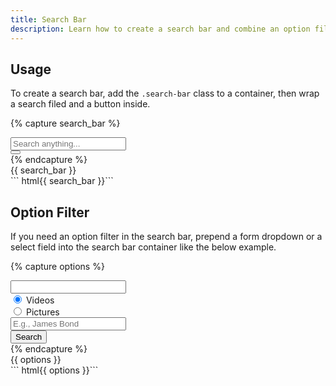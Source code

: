 ```yaml
---
title: Search Bar
description: Learn how to create a search bar and combine an option filter.
---
```


## Usage

To create a search bar, add the `.search-bar` class to a container,
then wrap a search filed and a button inside.

{% capture search_bar %}
<div class="search-bar">
  <div class="fm fm-text">
    <input type="search" name="keywords" placeholder="Search anything...">
  </div>
  <button class="btn btn-ico btn-primary">
    <i class="ico ico-search"></i>
  </button>
</div>
{% endcapture %}
<div class="example">
  {{ search_bar }}
</div>
``` html{{ search_bar }}```

## Option Filter

If you need an option filter in the search bar,
prepend a form dropdown or a select field
into the search bar container like the below example.

{% capture options %}
<div class="search-bar">
  <div class="fm-dropdown dropdown-absolute">
    <div class="fm fm-select"><input></div>
    <div class="dropdown-menu">
      <div class="dropdown-items">
        <div class="btns-y">
          <div class="btn-radio btn-hollow-primary">
            <input type="radio" checked id="option-video" name="search_option" value="video">
            <label for="option-video">Videos</label>
          </div>
          <div class="btn-radio btn-hollow-primary">
            <input type="radio" name="search_option" id="option-picture" value="picture">
            <label for="option-picture">Pictures</label>
          </div>
        </div>
      </div>
    </div>
  </div>
  <div class="fm fm-text">
    <input type="search" name="keywords" placeholder="E.g., James Bond">
  </div>
  <button class="btn btn-primary">Search</button>
</div>
{% endcapture %}
<div class="example">
  {{ options }}
</div>
``` html{{ options }}```
